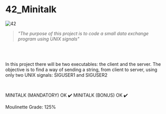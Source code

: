 # 42_Minitalk
![42](https://user-images.githubusercontent.com/76601369/110706242-77158d00-81ef-11eb-8085-5da6f0988553.jpg)
</br>
> *"The purpose of this project is to code a small data exchange program using UNIX signals"*
</br>
</br>
<p>In this project there will be two executables: the client and the server. The objective is to find a way of sending a string, from client to server, using only two UNIX signals: SIGUSER1 and SIGUSER2</p>
<br>
<p> MINITALK (MANDATORY) OK ✔️ MINITALK (BONUS) OK ✔️</p>
<p> Moulinette Grade: 125% </p>

